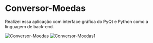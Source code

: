 # Conversor-Moedas

Realizei essa aplicação com interface gráfica do PyQt e Python como a linguagem de back-end. 

![Conversor-Moedas](https://github.com/Dsaamorim/Conversor-Moedas/blob/main/Conversor-Moedas.gif)
![Conversor-Moedas1](https://github.com/Dsaamorim/Conversor-Moedas/blob/main/Conversor-Moedas1.gif)

